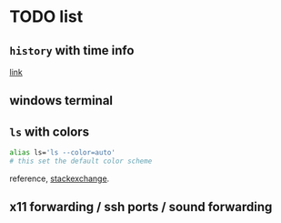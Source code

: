 # TODO list

## `history` with time info

[link](https://stackoverflow.com/questions/38526588/linux-command-history-with-date-and-time)

## windows terminal

## `ls` with colors

```bash
alias ls='ls --color=auto'
# this set the default color scheme
```

reference, [stackexchange](https://askubuntu.com/questions/466198/how-do-i-change-the-color-for-directories-with-ls-in-the-console).

## x11 forwarding / ssh ports / sound forwarding
